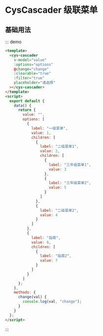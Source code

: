 <script>
  module.exports = {
    data() {
      return {
        value: "",
        options: [{
          label: "一级菜单",
          value: 1,
          children: [{
            label: "二级菜单1",
            value: 2,
            children: [
                {
                label: "三年级菜单1",
                value: 3
                },
                {
                label: "三年级菜单2",
                value: 5
                }
            ]
          }, {
            label: "二级菜单2",
            value: 4
          }]
        }, {
          label: "指南",
          value: 6,
          children: [
            {
              label: "指南2",
              value: 7
            }
          ]
        }]
      };
    },
    methods: {
      change(val) {
        console.log(val, "change")
      }
    }
  }; 
</script>

# CysCascader 级联菜单

## 基础用法

::: demo

```html
<template>
  <cys-cascader
    v-model="value"
    :options="options"
    @change="change"
    :clearable="true"
    :filter="true"
    placeholder="请选择"
  ></cys-cascader>
</template>
<script>
  export default {
    data() {
      return {
        value: "",
        options: [
          {
            label: "一级菜单",
            value: 1,
            children: [
              {
                label: "二级菜单1",
                value: 2,
                children: [
                  {
                    label: "三年级菜单1",
                    value: 3
                  },
                  {
                    label: "三年级菜单2",
                    value: 5
                  }
                ]
              },
              {
                label: "二级菜单2",
                value: 4
              }
            ]
          },
          {
            label: "指南",
            value: 6,
            children: [
              {
                label: "指南2",
                value: 7
              }
            ]
          }
        ]
      };
    },
    methods: {
      change(val) {
        console.log(val, "change");
      }
    }
  };
</script>
```

:::
